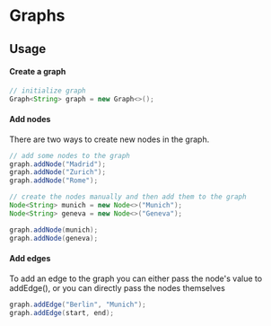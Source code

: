 # Graphs

## Usage

#### Create a graph
```Java
// initialize graph
Graph<String> graph = new Graph<>();
```

#### Add nodes
There are two ways to create new nodes in the graph.

```Java
// add some nodes to the graph
graph.addNode("Madrid");
graph.addNode("Zurich");
graph.addNode("Rome");
```

```Java
// create the nodes manually and then add them to the graph
Node<String> munich = new Node<>("Munich");
Node<String> geneva = new Node<>("Geneva");

graph.addNode(munich);
graph.addNode(geneva);
```

#### Add edges
To add an edge to the graph you can either pass the node's value to addEdge(), or you can directly pass the nodes themselves

```Java
graph.addEdge("Berlin", "Munich");
graph.addEdge(start, end);
```````